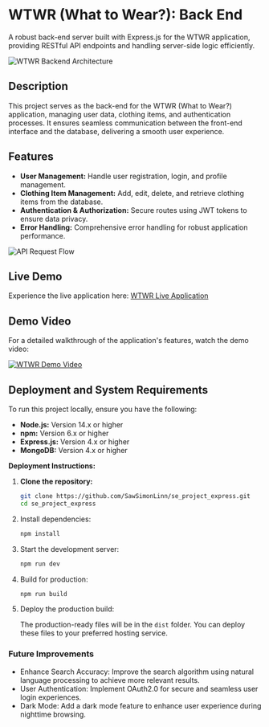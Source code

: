 # WTWR (What to Wear?): Back End

A robust back-end server built with Express.js for the WTWR application, providing RESTful API endpoints and handling server-side logic efficiently.

![WTWR Backend Architecture](https://miro.medium.com/v2/resize:fit:1100/format:webp/1*3E4w7rCe3eaz6gLlZoe6nQ.png)

## Description

This project serves as the back-end for the WTWR (What to Wear?) application, managing user data, clothing items, and authentication processes. It ensures seamless communication between the front-end interface and the database, delivering a smooth user experience.

## Features

- **User Management:** Handle user registration, login, and profile management.
- **Clothing Item Management:** Add, edit, delete, and retrieve clothing items from the database.
- **Authentication & Authorization:** Secure routes using JWT tokens to ensure data privacy.
- **Error Handling:** Comprehensive error handling for robust application performance.

![API Request Flow](https://example.com/api-request-flow.gif)

## Live Demo

Experience the live application here: [WTWR Live Application](https://www.wtwrapp.jumpingcrab.com/)

## Demo Video

For a detailed walkthrough of the application's features, watch the demo video:

[![WTWR Demo Video](https://demirsondaj.com.tr/wp-content/uploads/demo/placeholder.svg)](https://example.com/demo-video.mp4)

## Deployment and System Requirements

To run this project locally, ensure you have the following:

- **Node.js:** Version 14.x or higher
- **npm:** Version 6.x or higher
- **Express.js:** Version 4.x or higher
- **MongoDB:** Version 4.x or higher

**Deployment Instructions:**

1. **Clone the repository:**

   ```bash
   git clone https://github.com/SawSimonLinn/se_project_express.git
   cd se_project_express
   ```

2. Install dependencies:

   ```bash
   npm install
   ```

3. Start the development server:

   ```bash
   npm run dev
   ```

4. Build for production:

   ```bash
   npm run build
   ```

5. Deploy the production build:

   The production-ready files will be in the `dist` folder. You can deploy these files to your preferred hosting service.

### Future Improvements

- Enhance Search Accuracy: Improve the search algorithm using natural language processing to achieve more relevant results.
- User Authentication: Implement OAuth2.0 for secure and seamless user login experiences.
- Dark Mode: Add a dark mode feature to enhance user experience during nighttime browsing.
